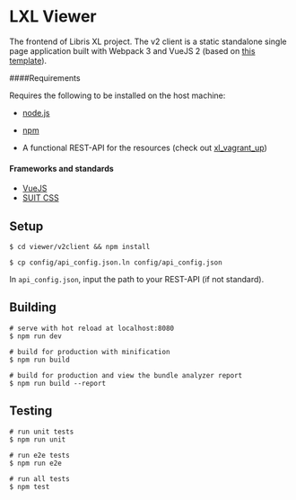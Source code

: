 # LXL Viewer
The frontend of Libris XL project. The v2 client is a static standalone single page application built with Webpack 3 and VueJS 2 (based on [this template](http://vuejs-templates.github.io/webpack/)).

####Requirements

Requires the following to be installed on the host machine:

* [node.js](http://nodejs.org/) 
* [npm](https://www.npmjs.com/)

* A functional REST-API for the resources (check out [xl_vagrant_up](https://github.com/libris/xl_vagrant_up))


#### Frameworks and standards
* [VueJS](https://vuejs.org/)
* [SUIT CSS](https://suitcss.github.io/)

## Setup

    $ cd viewer/v2client && npm install

    $ cp config/api_config.json.ln config/api_config.json

In `api_config.json`, input the path to your REST-API (if not standard).


## Building

```
# serve with hot reload at localhost:8080
$ npm run dev

# build for production with minification
$ npm run build

# build for production and view the bundle analyzer report
$ npm run build --report
```

## Testing

```
# run unit tests
$ npm run unit

# run e2e tests
$ npm run e2e

# run all tests
$ npm test
```

